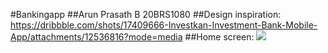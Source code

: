 #Bankingapp
##Arun Prasath B 20BRS1080
##Design inspiration:
https://dribbble.com/shots/17409666-Investkan-Investment-Bank-Mobile-App/attachments/12536816?mode=media
##Home screen:
![](arunprasath/ss/ss1.jpg)
